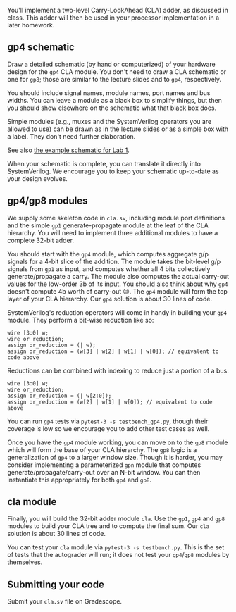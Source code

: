 You'll implement a two-level Carry-LookAhead (CLA) adder, as discussed in class. This adder will then be used in your processor implementation in a later homework.

## gp4 schematic

Draw a detailed schematic (by hand or computerized) of your hardware design for the `gp4` CLA module. You don't need to draw a CLA schematic or one for `gp8`; those are similar to the lecture slides and to `gp4`, respectively.

You should include signal names, module names, port names and bus widths. You can leave a module as a black box to simplify things, but then you should show elsewhere on the schematic what that black box does.

Simple modules (e.g., muxes and the SystemVerilog operators you are allowed to use) can be drawn as in the lecture slides or as a simple box with a label. They don't need further elaboration.

See also [the example schematic for Lab 1](../hw1-systemverilog/hw1-schematic.pdf).

When your schematic is complete, you can translate it directly into SystemVerilog. We encourage you to keep your schematic up-to-date as your design evolves.


## gp4/gp8 modules

We supply some skeleton code in `cla.sv`, including module port definitions and the simple `gp1` generate-propagate module at the leaf of the CLA hierarchy. You will need to implement three additional modules to have a complete 32-bit adder.

You should start with the `gp4` module, which computes aggregate g/p signals for a 4-bit slice of the addition. The module takes the bit-level g/p signals from `gp1` as input, and computes whether all 4 bits collectively generate/propagate a carry. The module also computes the actual carry-out values for the low-order 3b of its input. You should also think about why `gp4` doesn't compute 4b worth of carry-out 😉. The `gp4` module will form the top layer of your CLA hierarchy. Our `gp4` solution is about 30 lines of code.

SystemVerilog's reduction operators will come in handy in building your `gp4` module. They perform a bit-wise reduction like so:
```
wire [3:0] w;
wire or_reduction;
assign or_reduction = (| w);
assign or_reduction = (w[3] | w[2] | w[1] | w[0]); // equivalent to code above
```
Reductions can be combined with indexing to reduce just a portion of a bus:
```
wire [3:0] w;
wire or_reduction;
assign or_reduction = (| w[2:0]);
assign or_reduction = (w[2] | w[1] | w[0]); // equivalent to code above
```

You can run `gp4` tests via `pytest-3 -s testbench_gp4.py`, though their coverage is low so we encourage you to add other test cases as well.

Once you have the `gp4` module working, you can move on to the `gp8` module which will form the base of your CLA hierarchy. The `gp8` logic is a generalization of `gp4` to a larger window size. Though it is harder, you may consider implementing a parameterized `gpn` module that computes generate/propagate/carry-out over an N-bit window. You can then instantiate this appropriately for both `gp4` and `gp8`.

## cla module

Finally, you will build the 32-bit adder module `cla`. Use the `gp1`, `gp4` and `gp8` modules to build your CLA tree and to compute the final sum. Our `cla` solution is about 30 lines of code.

You can test your `cla` module via `pytest-3 -s testbench.py`. This is the set of tests that the autograder will run; it does not test your `gp4`/`gp8` modules by themselves.

## Submitting your code

Submit your `cla.sv` file on Gradescope.
